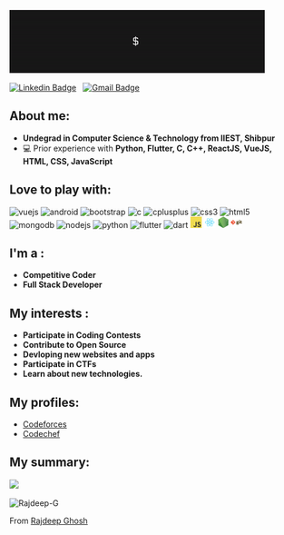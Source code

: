 ![me](https://raw.githubusercontent.com/Rajdeep-G/Rajdeep-G/main/icon/header.gif)


[![Linkedin Badge](https://img.shields.io/badge/-Rajdeep-blue?style=for-the-badge-square&logo=Linkedin&logoColor=white&link=https://www.linkedin.com/in/rajdeep-ghosh-b518bb1b1/)](https://www.linkedin.com/in/rajdeep-ghosh-b518bb1b1/) &nbsp; [![Gmail Badge](https://img.shields.io/badge/-ghoshrajdeep2000@gmail.com-c14438?style=for-the-badge-square&logo=Gmail&logoColor=white&link=mailto:ghoshrajdeep2000@gmail.com)](mailto:ghoshrajdeep2000@gmail.com)
<!--
**Rajdeep-G/Rajdeep-G** is a ✨ _special_ ✨ repository because its `README.md` (this file) appears on your GitHub profile.

Here are some ideas to get you started:

- 🔭 I’m currently working on ...
- 🌱 I’m currently learning ...
- 👯 I’m looking to collaborate on ...
- 🤔 I’m looking for help with ...
- 💬 Ask me about ...
- 📫 How to reach me: ...
- 😄 Pronouns: ...
- ⚡ Fun fact: ...
-->
## About me:
 - **Undegrad in Computer Science & Technology from IIEST, Shibpur** 
 - 💻 Prior experience with **Python, Flutter, C, C++, ReactJS, VueJS, HTML, CSS, JavaScript**
## Love to play with:
<p align="left">
 <img src="https://devicons.github.io/devicon/devicon.git/icons/vuejs/vuejs-original-wordmark.svg" alt="vuejs" width="20" height="20"/> 
 <img src="https://devicons.github.io/devicon/devicon.git/icons/android/android-original-wordmark.svg" alt="android" width="20" height="20"/> 
 <img src="https://devicons.github.io/devicon/devicon.git/icons/bootstrap/bootstrap-plain.svg" alt="bootstrap" width="20" height="20"/> 
 <img src="https://devicons.github.io/devicon/devicon.git/icons/c/c-original.svg" alt="c" width="20" height="20"/> 
 <img src="https://devicons.github.io/devicon/devicon.git/icons/cplusplus/cplusplus-original.svg" alt="cplusplus" width="20" height="20"/> 
 <img src="https://devicons.github.io/devicon/devicon.git/icons/css3/css3-original-wordmark.svg" alt="css3" width="20" height="20"/> 
 <img src="https://devicons.github.io/devicon/devicon.git/icons/html5/html5-original-wordmark.svg" alt="html5" width="20" height="20"/> 
 <img src="https://devicons.github.io/devicon/devicon.git/icons/mongodb/mongodb-original-wordmark.svg" alt="mongodb" width="20" height="20"/> 
 <img src="https://devicons.github.io/devicon/devicon.git/icons/nodejs/nodejs-original-wordmark.svg" alt="nodejs" width="20" height="20"/> 
 <img src="https://devicons.github.io/devicon/devicon.git/icons/python/python-original-wordmark.svg" alt="python" width="20" height="20"/> 
 <img src="https://cdn.jsdelivr.net/npm/simple-icons@3.1.0/icons/flutter.svg" alt="flutter" width="20" height="20"/> 
 <img src="https://cdn.jsdelivr.net/npm/simple-icons@3.1.0/icons/dart.svg" alt="dart" width="20" height="20"/>
 <img height="20" width="20" src="https://raw.githubusercontent.com/github/explore/80688e429a7d4ef2fca1e82350fe8e3517d3494d/topics/javascript/javascript.png">
 <img height="20" width="20" src="https://raw.githubusercontent.com/github/explore/80688e429a7d4ef2fca1e82350fe8e3517d3494d/topics/react/react.png">
 <img height="20" width="20" src="https://raw.githubusercontent.com/github/explore/80688e429a7d4ef2fca1e82350fe8e3517d3494d/topics/nodejs/nodejs.png">
 <img height="20" width="20" src="https://raw.githubusercontent.com/github/explore/80688e429a7d4ef2fca1e82350fe8e3517d3494d/topics/git/git.png"></p>

## I'm a :
 - **Competitive Coder**
 - **Full Stack Developer**


##  My interests :
 - **Participate in Coding Contests**
 - **Contribute to Open Source**
 - **Devloping new websites and apps**
 - **Participate in CTFs**
 - **Learn about new technologies.** 

## My profiles:
 - <a href="https://codeforces.com/profile/Rajdeep2k" target="blank">Codeforces</a>
 - <a href="https://www.codechef.com/users/raj_deep19" target="blank">Codechef</a>
 

## My summary:

<p align="left">
<img src="https://github-readme-stats.vercel.app/api?username=Rajdeep-G&&show_icons=true&title_color=000000&icon_color=ccccccf&text_color=000000&bg_color=ffffff" width="50%"/>
</p>

<p align="left"> <img src="https://komarev.com/ghpvc/?username=Rajdeep-G" alt="Rajdeep-G" /> </p>

From [Rajdeep Ghosh](https://github.com/Rajdeep-G)
